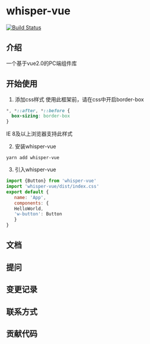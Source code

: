 # whisper-vue

[![Build Status](https://travis-ci.org/BrightWhisper/whisper-vue.svg?branch=master)](https://travis-ci.org/BrightWhisper/whisper-vue)

## 介绍

一个基于vue2.0的PC端组件库

## 开始使用

1. 添加css样式 使用此框架前，请在css中开启border-box

```css
*, *::after, *::before {
  box-sizing: border-box
}
```

IE 8及以上浏览器支持此样式

2. 安装whisper-vue

```
yarn add whisper-vue
```

3. 引入whisper-vue
```js
import {Button} from 'whisper-vue'
import 'whisper-vue/dist/index.css'
export default {
   name: 'App',
   components: {
   HelloWorld,
   'w-button': Button
   }
}
```

## 文档

## 提问

## 变更记录

## 联系方式

## 贡献代码
